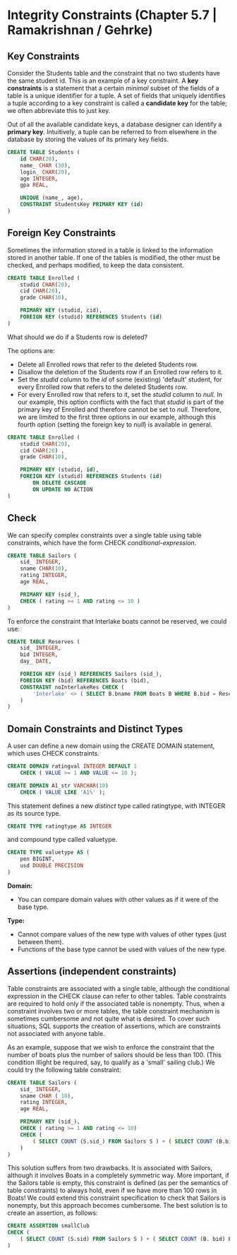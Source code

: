 # **Integrity Constraints (Chapter 5.7 | Ramakrishnan / Gehrke)**

## **Key Constraints**

Consider the Students table and the constraint that no two students have the same student id. This is an example of a key constraint. A **key constraints** is a statement that a certain *minimal* subset of the fields of a table is a unique identifier for a tuple. A set of fields that uniquely identifies a tuple according to a key constraint is called a **candidate key** for the table; we often abbreviate this to just key.

Out of all the available candidate keys, a database designer can identify a **primary key**. Intuitively, a tuple can be referred to from elsewhere in the database by storing the values of its primary key fields.

```sql
CREATE TABLE Students (
    id CHAR(20),
    name_ CHAR (30),
    login_ CHAR(20),
    age INTEGER,
    gpa REAL,

    UNIQUE (name_, age),
    CONSTRAINT StudentsKey PRIMARY KEY (id)
)
```

## **Foreign Key Constraints**

Sometimes the information stored in a table is linked to the information stored in another table. If one of the tables is modified, the other must be checked, and perhaps modified, to keep the data consistent.

```sql
CREATE TABLE Enrolled (
    studid CHAR(20),
    cid CHAR(20),
    grade CHAR(10),

    PRIMARY KEY (studid, cid),
    FOREIGN KEY (studid) REFERENCES Students (id)
)
```

What should we do if a Students row is deleted?

The options are:

- Delete all Enrolled rows that refer to the deleted Students row.
- Disallow the deletion of the Students row if an Enrolled row refers to it.
- Set the *studid* column to the *id* of some (existing) 'default' student, for every Enrolled row that refers to the deleted Students row.
- For every Enrolled row that refers to it, set the *studid* column to *null*. In our example, this option conflicts with the fact that *studid* is part of the primary key of Enrolled and therefore cannot be set to *null*. Therefore, we are limited to the first three options in our example, although this fourth option (setting the foreign key to *null*) is available in general.

```sql
CREATE TABLE Enrolled (
    studid CHAR(20),
    cid CHAR(20) ,
    grade CHAR(10),

    PRIMARY KEY (studid, id),
    FOREIGN KEY (studid) REFERENCES Students (id)
        ON DELETE CASCADE
        ON UPDATE NO ACTION
)
```

## **Check**

We can specify complex constraints over a single table using table constraints, which have the form CHECK *conditional-expression*.

```sql
CREATE TABLE Sailors (
    sid_ INTEGER,
    sname CHAR(10),
    rating INTEGER,
    age REAL,

    PRIMARY KEY (sid_),
    CHECK ( rating >= 1 AND rating <= 10 )
)
```

To enforce the constraint that Interlake boats cannot be reserved, we could use:

```sql
CREATE TABLE Reserves (
    sid_ INTEGER,
    bid INTEGER,
    day_ DATE,

    FOREIGN KEY (sid_) REFERENCES Sailors (sid_),
    FOREIGN KEY (bid) REFERENCES Boats (bid),
    CONSTRAINT noInterlakeRes CHECK (
        'Interlake' <> ( SELECT B.bname FROM Boats B WHERE B.bid = Reserves.bid )
    )
)
```

## **Domain Constraints and Distinct Types**

A user can define a new domain using the CREATE DOMAIN statement, which uses CHECK constraints.

```sql
CREATE DOMAIN ratingval INTEGER DEFAULT 1
    CHECK ( VALUE >= 1 AND VALUE <= 10 );

CREATE DOMAIN A1_str VARCHAR(10)
    CHECK ( VALUE LIKE 'A1%' );
```

This statement defines a new *distinct* type called ratingtype, with INTEGER as its source type.

```sql
CREATE TYPE ratingtype AS INTEGER
```

and compound type called valuetype.

```sql
CREATE TYPE valuetype AS (
    pen BIGINT,
    usd DOUBLE PRECISION
)
```

**Domain:**
- You can compare domain values ​​with other values ​​as if it were of the base type.

**Type:**
- Cannot compare values ​​of the new type with values ​​of other types (just between them).
- Functions of the base type cannot be used with values ​​of the new type.

## **Assertions (independent constraints)**

Table constraints are associated with a single table, although the conditional expression in the CHECK clause can refer to other tables. Table constraints are required to hold only if the associated table is nonempty. Thus, when a constraint involves two or more tables, the table constraint mechanism is sometimes cumbersome and not quite what is desired. To cover such situations, SQL supports the creation of assertions, which are constraints not associated with anyone table.

As an example, suppose that we wish to enforce the constraint that the number of boats plus the number of sailors should be less than 100. (This condition Illight be required, say, to qualify as a 'smaIl' sailing club.) We could try the following table constraint:

```sql
CREATE TABLE Sailors (
    sid_ INTEGER,
    sname CHAR ( 10),
    rating INTEGER,
    age REAL,

    PRIMARY KEY (sid_),
    CHECK ( rating >= 1 AND rating <= 10)
    CHECK (
        ( SELECT COUNT (S.sid_) FROM Sailors S ) + ( SELECT COUNT (B.bid) FROM Boats B ) < 100 
    )
)
```

This solution suffers from two drawbacks. It is associated with Sailors, although it involves Boats in a completely symmetric way. More important, if the Sailors table is empty, this constraint is defined (as per the semantics of table constraints) to always hold, even if we have more than 100 rows in Boats! We could extend this constraint specification to check that Sailors is nonempty, but this approach becomes cumbersome. The best solution is to create an assertion, as follows:

```sql
CREATE ASSERTION smallClub
CHECK (
    ( SELECT COUNT (S.sid) FROM Sailors S ) + ( SELECT COUNT (B. bid) FROM Boats B) < 100
)
```